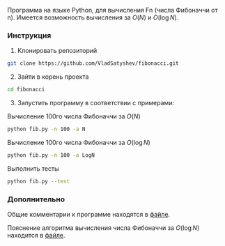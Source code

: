 Программа на языке Python, для вычисления Fn (числа Фибоначчи от n). Имеется возможность вычисления за $O(N)$ и $O(\log N)$.

### Инструкция
1. Клонировать репозиторий
```bash
git clone https://github.com/VladSatyshev/fibonacci.git
```
2. Зайти в корень проекта
```bash
cd fibonacci
```
3. Запустить программу в соответствии с примерами:

Вычисление 100го числа Фибоначчи за $O(N)$
```bash
python fib.py -n 100 -a N
```

Вычисление 100го числа Фибоначчи за $O(\log N)$
```bash
python fib.py -n 100 -a LogN
```

Выполнить тесты
```bash
python fib.py --test
```

### Дополнительно
Общие комментарии к программе находятся в [файле](md/comments.md).

Пояснение алгоритма вычисления числа Фибоначчи за $O(\log N)$ находится в [файле](md/explanation.md).